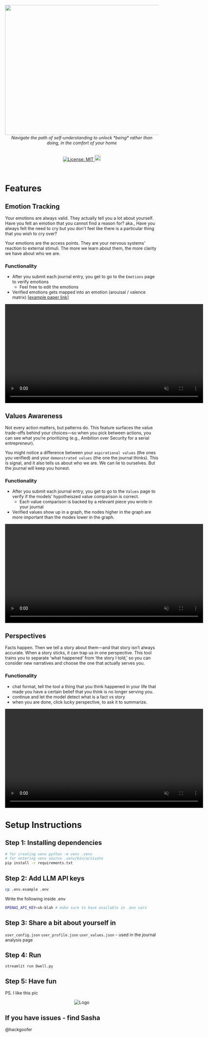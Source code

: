 <div align="center">
    <img width="1126" height="427" alt="github-banner" src="https://github.com/user-attachments/assets/b32ec128-c1d3-4196-864c-bfb6483d8337" />
</div>

<div align="center">
  <em>Navigate the path of self-understanding to unlock *being* rather than doing, in the comfort of your home</em>
</div>

<br />

<p align="center">
  <a href="https://opensource.org/licenses/MIT">
    <img src="https://img.shields.io/badge/License-MIT-yellow.svg?&color=3670A0" alt="License: MIT">
  </a>
  <a href="https://twitter.com/hackgoofer/">
    <img src="https://img.shields.io/twitter/follow/hackgoofer" alt="Twitter" style="height: 20px;">
  </a>
</p>

<br/>

# Features

## Emotion Tracking

Your emotions are always valid. They actually tell you a lot about yourself. Have you felt an emotion that you cannot find a reason for? aka., Have you always felt the need to cry but you don't feel like there is a particular thing that you wish to cry over?

Your emotions are the access points. They are your nervous systems' reaction to external stimuli. The more we learn about them, the more clarity we have about who we are.

### Functionality

- After you submit each journal entry, you get to go to the `Emotions` page to verify emotions
  - Feel free to edit the emotions
- Verified emotions gets mapped into an emotion (arouisal / valence matrix) [[example paper link](https://www.sciencedirect.com/science/article/pii/S0191886923000740)]

<div align="center">
  <video src="https://raw.githubusercontent.com/hackgoofer/opendwell/main/.github/images/emotions.mp4" width="650" autoplay loop muted></video>
</div>

## Values Awareness

Not every action matters, but patterns do. This feature surfaces the value trade-offs behind your choices—so when you pick between actions, you can see what you’re prioritizing (e.g., Ambition over Security for a serial entrepreneur).

You might notice a difference between your `aspirational values` (the ones you verified) and your `demonstrated values` (the one the journal thinks). This is signal, and it also tells us about who we are. We can lie to ourselves. But the journal will keep you honest.

### Functionality

- After you submit each journal entry, you get to go to the `Values` page to verify if the models' hypotheiszed value comparison is correct.
  - Each value comparison is backed by a relevant piece you wrote in your journal
- Verified values show up in a graph, the nodes higher in the graph are more important than the modes lower in the graph.

<div align="center">
  <video src="https://raw.githubusercontent.com/hackgoofer/opendwell/main/.github/images/values.mp4" width="650" autoplay loop muted></video>
</div>

## Perspectives

Facts happen. Then we tell a story about them—and that story isn’t always accurate. When a story sticks, it can trap us in one perspective. This tool trains you to separate ‘what happened’ from ‘the story I told,’ so you can consider new narratives and choose the one that actually serves you.

### Functionality

- chat format, tell the tool a thing that you think happened in your life that made you have a certain belief that you think is no longer serving you.
- continue and let the model detect what is a fact vs story
- when you are done, click lucky perspective, to ask it to summarize.

<div align="center">
    <video src="https://raw.githubusercontent.com/hackgoofer/opendwell/main/.github/images/lucky-perspectives.mp4"  width="650" autoplay loop muted></video>
</div>

# Setup Instructions

## Step 1: Installing dependencies

```bash
# for creating venv python -m venv .venv
# for entering venv source .venv/bin/activate
pip install -r requirements.txt
```

## Step 2: Add LLM API keys

```bash
cp .env.example .env
```

Write the following inside .env

```bash
OPENAI_API_KEY=sk-blah # make sure to have available in .env vars
```

## Step 3: Share a bit about yourself in

`user_config.json`
`user_profile.json`
`user_values.json` - used in the journal analysis page

## Step 4: Run

```
streamlit run Dwell.py
```

## Step 5: Have fun

PS. I like this pic

<div align="center">
    <img src="https://raw.githubusercontent.com/hackgoofer/opendwell/main/.github/opensource.png" alt="Logo">
</div>

## If you have issues - find Sasha

@hackgoofer
